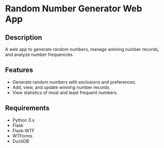 # Random Number Generator Web App

## Description
A web app to generate random numbers, manage winning number records, and analyze number frequencies.

## Features
- Generate random numbers with exclusions and preferences.
- Add, view, and update winning number records.
- View statistics of most and least frequent numbers.

## Requirements
- Python 3.x
- Flask
- Flask-WTF
- WTForms
- DuckDB
